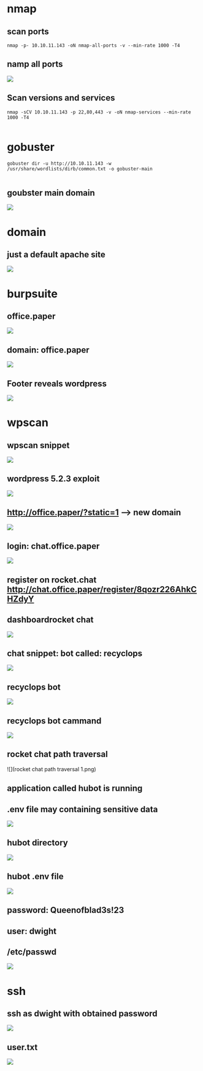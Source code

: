 # nmap

## scan ports
````
nmap -p- 10.10.11.143 -oN nmap-all-ports -v --min-rate 1000 -T4

`````

## namp all ports
![](https://github.com/xenotim/HackTheBox---CTFs/blob/main/Paper/screenshots/nmap%20all%20ports.png)

## Scan versions and services
````
nmap -sCV 10.10.11.143 -p 22,80,443 -v -oN nmap-services --min-rate 1000 -T4


`````



# gobuster
````
gobuster dir -u http://10.10.11.143 -w /usr/share/wordlists/dirb/common.txt -o gobuster-main


`````

## goubster main domain
![](https://github.com/xenotim/HackTheBox---CTFs/blob/main/Paper/screenshots/gobuster%20main.png)

# domain
## just a default apache site
![](https://github.com/xenotim/HackTheBox---CTFs/blob/main/Paper/screenshots/Paper%20domain.png)

# burpsuite
## office.paper
![](https://github.com/xenotim/HackTheBox---CTFs/blob/main/Paper/screenshots/burpsuite%20response%20new%20domain%20name.png)

## domain: office.paper
![](https://github.com/xenotim/HackTheBox---CTFs/blob/main/Paper/screenshots/domain%20office.paper.png)

## Footer reveals wordpress
![](https://github.com/xenotim/HackTheBox---CTFs/blob/main/Paper/screenshots/domain%20office.paper%20footer%20reveals%20wordpress.png)

# wpscan
## wpscan snippet
![](https://github.com/xenotim/HackTheBox---CTFs/blob/main/Paper/screenshots/wpscan.png)

## wordpress 5.2.3 exploit
![](https://github.com/xenotim/HackTheBox---CTFs/blob/main/Paper/screenshots/wordpress%2052.3%20exploit.png)

## http://office.paper/?static=1 --> new domain
![](https://github.com/xenotim/HackTheBox---CTFs/blob/main/Paper/screenshots/new%20domain.png)

## login: chat.office.paper
![](https://github.com/xenotim/HackTheBox---CTFs/blob/main/Paper/screenshots/rocket.chat%20login.png)

## register on rocket.chat http://chat.office.paper/register/8qozr226AhkCHZdyY
## dashboardrocket chat
![](https://github.com/xenotim/HackTheBox---CTFs/blob/main/Paper/screenshots/rocket%20chat.png)

## chat snippet: bot called: recyclops
![](https://github.com/xenotim/HackTheBox---CTFs/blob/main/Paper/screenshots/rocket%20chat%20snippet%20interesting.png)

## recyclops bot
![](https://github.com/xenotim/HackTheBox---CTFs/blob/main/Paper/screenshots/recyclops%20bot.png)

## recyclops bot cammand
![](https://github.com/xenotim/HackTheBox---CTFs/blob/main/Paper/screenshots/recyclops%20bot%20command.png)


## rocket chat path traversal
![](rocket chat path traversal 1.png)

## application called hubot is running
## .env file may containing sensitive data
![](https://github.com/xenotim/HackTheBox---CTFs/blob/main/Paper/screenshots/rocketchat%20config%20git.png)

## hubot directory
![](https://github.com/xenotim/HackTheBox---CTFs/blob/main/Paper/screenshots/hubot%20directory.png)

## hubot .env file
![](https://github.com/xenotim/HackTheBox---CTFs/blob/main/Paper/screenshots/hubot%20.env%20file.png)

## password: Queenofblad3s!23
## user: dwight
##  /etc/passwd
![](https://github.com/xenotim/HackTheBox---CTFs/blob/main/Paper/screenshots/etc%20passwd.png)

# ssh
## ssh as dwight with obtained password
![](https://github.com/xenotim/HackTheBox---CTFs/blob/main/Paper/screenshots/ssh%20as%20dwight.png)

## user.txt
![](https://github.com/xenotim/HackTheBox---CTFs/blob/main/Paper/screenshots/user.txt.png)
